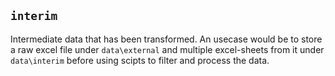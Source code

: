 ## `interim`

Intermediate data that has been transformed. An usecase would be to store a raw excel file under `data\external` and multiple excel-sheets from it under `data\interim` before using scipts to filter and process the data.